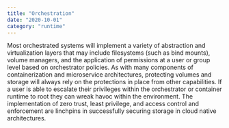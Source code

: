 ```yaml
---
title: "Orchestration"
date: "2020-10-01"
category: "runtime"
---
```



Most orchestrated systems will implement a variety of abstraction and virtualization layers that may include filesystems (such as bind mounts), volume managers, and the application of permissions at a user or group level based on orchestrator policies. As with many components of containerization and microservice architectures, protecting volumes and storage will always rely on the protections in place from other capabilities. If a user is able to escalate their privileges within the orchestrator or container runtime to root they can wreak havoc within the environment. The implementation of zero trust, least privilege, and access control and enforcement are linchpins in successfully securing storage in cloud native architectures.

